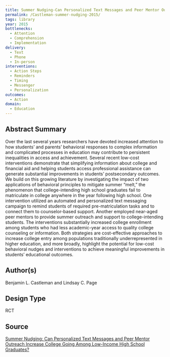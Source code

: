 ```yaml
---
title: Summer Nudging-Can Personalized Text Messages and Peer Mentor Outreach Increase College Going Among Low-Income High School Graduates?
permalink: /Castleman-summer-nudging-2015/
tags: library 
year: 2015
bottlenecks: 
  - Attention 
  - Comprehension 
  - Implementation
delivery:  
  - Text 
  - Phone 
  - In-person 
interventions: 
  - Action Steps 
  - Reminders 
  - Timing 
  - Messenger 
  - Personalization 
outcomes:  
  - Action 
domain: 
  - Education 
---
```

## Abstract Summary

Over the last several years researchers have devoted increased attention to how students’ and parents’ behavioral responses to complex information and complicated processes in education may contribute to persistent inequalities in access and achievement. Several recent low-cost interventions demonstrate that simplifying information about college and financial aid and helping students access professional assistance can generate substantial improvements in students’ postsecondary outcomes. We build on this growing literature by investigating the impact of two applications of behavioral principles to mitigate summer “melt,” the phenomenon that college-intending high school graduates fail to matriculate in college anywhere in the year following high school. One intervention utilized an automated and personalized text messaging campaign to remind students of required pre-matriculation tasks and to connect them to counselor-based support. Another employed near-aged peer mentors to provide summer outreach and support to college-intending students. The interventions substantially increased college enrollment among students who had less academic-year access to quality college counseling or information. Both strategies are cost-effective approaches to increase college entry among populations traditionally underrepresented in higher education, and more broadly, highlight the potential for low-cost behavioral nudges and interventions to achieve meaningful improvements in students’ educational outcomes.

## Author(s)

Benjamin L. Castleman and Lindsay C. Page

## Design Type

RCT

## Source

<a href="https://pdfs.semanticscholar.org/fb90/40a2c25edb1773059c492947876c88a21f57.pdf">Summer Nudging: Can Personalized Text Messages and Peer Mentor Outreach Increase College Going Among Low-Income High School Graduates?</a>
